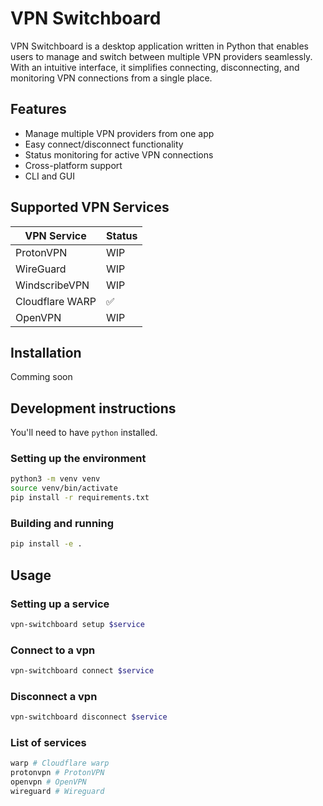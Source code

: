 # VPN Switchboard
VPN Switchboard is a desktop application written in Python that enables users to manage and switch between multiple VPN providers seamlessly. With an intuitive interface, it simplifies connecting, disconnecting, and monitoring VPN connections from a single place.

## Features

- Manage multiple VPN providers from one app
- Easy connect/disconnect functionality
- Status monitoring for active VPN connections
- Cross-platform support
- CLI and GUI

## Supported VPN Services

| VPN Service        | Status |
|--------------------|--------|
| ProtonVPN          | WIP    |
| WireGuard          | WIP    |
| WindscribeVPN      | WIP    |
| Cloudflare WARP    | ✅     |
| OpenVPN            | WIP    |

## Installation

Comming soon

## Development instructions
You'll need to have `python` installed.

### Setting up the environment
```sh
python3 -m venv venv
source venv/bin/activate
pip install -r requirements.txt
```

### Building and running
```sh
pip install -e .
```

## Usage

### Setting up a service
```sh
vpn-switchboard setup $service
```

### Connect to a vpn
```sh
vpn-switchboard connect $service
```

### Disconnect a vpn
```sh
vpn-switchboard disconnect $service
```

### List of services
```sh
warp # Cloudflare warp
protonvpn # ProtonVPN
openvpn # OpenVPN
wireguard # Wireguard
```
